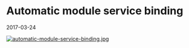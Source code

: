 Automatic module service binding
====================
2017-03-24


[![automatic-module-service-binding.jpg](https://s19.postimg.org/rumhcxyeb/automatic-module-service-binding.jpg)](https://postimg.org/image/bwdrmt467/)
